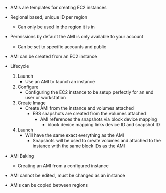 - AMIs are templates for creating EC2 instances
- Regional based, unique ID per region
	- Can only be used in the region it is in
- Permissions by default the AMI is only available to your account
	- Can be set to specific accounts and public
- AMI can be created from an EC2 instance

- Lifecycle
	1. Launch
		- Use an AMI to launch an instance
	2. Configure
		- Configuring the EC2 instance to be setup perfectly for an end user or workstation
	3. Create Image
		- Create AMI from the instance and volumes attached
			- EBS snapshots are created from the volumes attached
				- AMI references the snapshots via block device mapping
					- block device mapping links device ID and snapshot ID
	4. Launch
		- Will have the same exact everything as the AMI
			- Snapshots will be used to create volumes and attached to the instance with the same block IDs as the AMI

- AMI Baking
	- Creating an AMI from a configured instance
- AMI cannot be edited, must be changed as an instance
- AMIs can be copied between regions